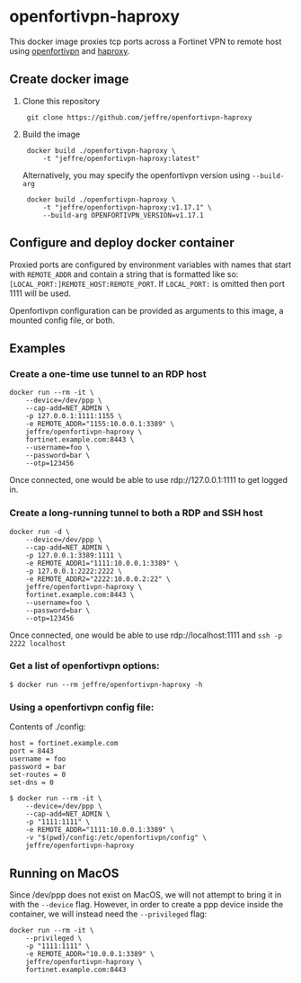 # openfortivpn-haproxy
This docker image proxies tcp ports across a Fortinet VPN to remote 
host using 
[openfortivpn](https://github.com/adrienverge/openfortivpn)
and 
[haproxy](https://www.haproxy.org/).


## Create docker image
1. Clone this repository

        git clone https://github.com/jeffre/openfortivpn-haproxy

2. Build the image

        docker build ./openfortivpn-haproxy \
            -t "jeffre/openfortivpn-haproxy:latest"

    Alternatively, you may specify the openfortivpn version using `--build-arg`

        docker build ./openfortivpn-haproxy \
            -t "jeffre/openfortivpn-haproxy:v1.17.1" \
            --build-arg OPENFORTIVPN_VERSION=v1.17.1


## Configure and deploy docker container
Proxied ports are configured by environment variables with names that start with
`REMOTE_ADDR` and contain a string that is formatted like so: 
`[LOCAL_PORT:]REMOTE_HOST:REMOTE_PORT`. If `LOCAL_PORT:` is omitted then port
1111 will be used.

Openfortivpn configuration can be provided as arguments to this image, a 
mounted config file, or both.


## Examples


### Create a one-time use tunnel to an RDP host
```
docker run --rm -it \
    --device=/dev/ppp \
    --cap-add=NET_ADMIN \
    -p 127.0.0.1:1111:1155 \
    -e REMOTE_ADDR="1155:10.0.0.1:3389" \
    jeffre/openfortivpn-haproxy \
    fortinet.example.com:8443 \
    --username=foo \
    --password=bar \
    --otp=123456
```
Once connected, one would be able to use rdp://127.0.0.1:1111 to get logged in.


### Create a long-running tunnel to both a RDP and SSH host
```
docker run -d \
    --device=/dev/ppp \
    --cap-add=NET_ADMIN \
    -p 127.0.0.1:3389:1111 \
    -e REMOTE_ADDR1="1111:10.0.0.1:3389" \
    -p 127.0.0.1:2222:2222 \
    -e REMOTE_ADDR2="2222:10.0.0.2:22" \
    jeffre/openfortivpn-haproxy \
    fortinet.example.com:8443 \
    --username=foo \
    --password=bar \
    --otp=123456
```
Once connected, one would be able to use rdp://localhost:1111 and `ssh -p 2222 localhost`


### Get a list of openfortivpn options:
```
$ docker run --rm jeffre/openfortivpn-haproxy -h
```


### Using a openfortivpn config file:

Contents of ./config:
```
host = fortinet.example.com
port = 8443
username = foo
password = bar
set-routes = 0
set-dns = 0
```

```
$ docker run --rm -it \
    --device=/dev/ppp \
    --cap-add=NET_ADMIN \
    -p "1111:1111" \
    -e REMOTE_ADDR="1111:10.0.0.1:3389" \
    -v "$(pwd)/config:/etc/openfortivpn/config" \
    jeffre/openfortivpn-haproxy
```


## Running on MacOS
Since /dev/ppp does not exist on MacOS, we will not attempt to bring it in with
the `--device` flag. However, in order to create a ppp device inside the 
container, we will instead need the `--privileged` flag:
```
docker run --rm -it \
    --privileged \
    -p "1111:1111" \
    -e REMOTE_ADDR="10.0.0.1:3389" \
    jeffre/openfortivpn-haproxy \
    fortinet.example.com:8443
```

